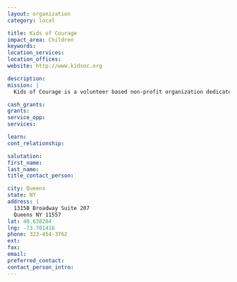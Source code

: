 ```yaml
---
layout: organization
category: local

title: Kids of Courage
impact_area: Children
keywords: 
location_services: 
location_offices: 
website: http://www.kidsoc.org

description: 
mission: |
  Kids of Courage is a volunteer based non-profit organization dedicated to improving the lives of children and young adults with serious medical diagnoses. Kids of Courage serves over 300 families [more] from all over the country. We help everyone regardless of their religious, social and economic background. The programming goes on all year round; complete with trips, weekends and fun events [more]. All services provided are free to the children and families, we firmly believe that these families have enough burdens in their lives without worrying about the finances needed to participate in our activities. Our staff is all volunteer; there are no salaries or financial compensation to any members of the team. 

cash_grants: 
grants: 
service_opp: 
services: 

learn: 
cont_relationship: 

salutation: 
first_name: 
last_name: 
title_contact_person: 

city: Queens
state: NY
address: |
  1315B Broadway Suite 207  
  Queens NY 11557
lat: 40.638264
lng: -73.701416
phone: 323-454-3762
ext: 
fax: 
email: 
preferred_contact: 
contact_person_intro: 
---
```

